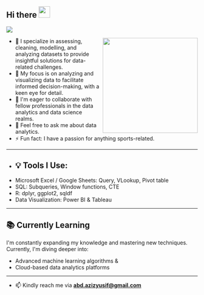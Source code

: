 <h2 align="left">Hi there  <img src = "https://raw.githubusercontent.com/MartinHeinz/MartinHeinz/master/wave.gif" width = 30px></h2>

<!-- Animation Typing -->

<p align="left">
  <a href="https://github.com/DenverCoder1/readme-typing-svg"><img src="https://readme-typing-svg.herokuapp.com?font=Fira+Code&pause=1100&width=500&lines=Abdul+Aziz,+here!!!;A+Data+/+Business+Intelligence+Analyst.;"></a>
</p>

<!-- Animation Typing: END -->


<!--Image Gif-->
<img  src="https://marketbusinessnews.com/wp-content/uploads/2020/10/1-Predictive-Analytics-GIF-for-article.gif" height="250px" align="right" />

- 🔭 I specialize in assessing, cleaning, modelling, and analyzing datasets to provide insightful solutions for data-related challenges.
- 🌱 My focus is on analyzing and visualizing data to facilitate informed decision-making, with a keen eye for detail.
- 👯 I'm eager to collaborate with fellow professionals in the data analytics and data science realms.
- 💬 Feel free to ask me about data analytics.
- ⚡ Fun fact: I have a passion for anything sports-related.

--- 

- ## 💡 Tools I Use:
- Microsoft Excel / Google Sheets: Query, VLookup, Pivot table
- SQL: Subqueries, Window functions, CTE
- R: dplyr, ggplot2, sqldf
- Data Visualization: Power BI & Tableau
---
  ## 📚 Currently Learning
  I'm constantly expanding my knowledge and mastering new techniques. Currently, I'm diving deeper into:
- Advanced machine learning algorithms &
- Cloud-based data analytics platforms
<!--

<!-- Connect section -->
---
- 📫 Kindly reach me via **abd.azizyusif@gmail.com**
     
   
 <!-- Conecct section: END -->

<!---giflink(https://designbuffs.com/wp-content/uploads/2020/11/Boy-Working-From-Home.gif)--->
